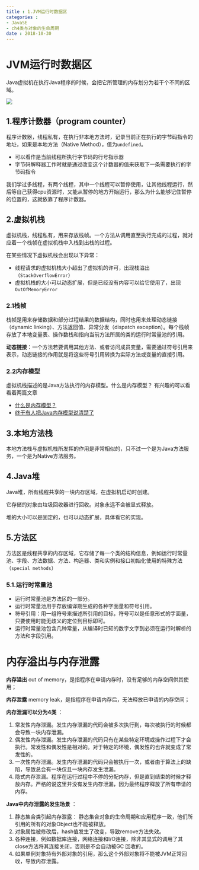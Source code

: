 ```yaml
---
title : 1.JVM运行时数据区
categories : 
- JavaSE
- ch4类与对象的生命周期
date : 2018-10-30
---
```


# JVM运行时数据区

Java虚拟机在执行Java程序的时候，会把它所管理的内存划分为若干个不同的区域。

![](https://github.com/huangdaren1997/pictures/blob/master/Java%E8%BF%90%E8%A1%8C%E6%97%B6%E6%95%B0%E6%8D%AE%E5%8C%BA.png?raw=true)

## 1.程序计数器（program counter）

程序计数器，线程私有，在执行非本地方法时，记录当前正在执行的字节码指令的地址，如果是本地方法（Native Method），值为`undefined`。

- 可以看作是当前线程所执行字节码的行号指示器
- 字节码解释器工作时就是通过改变这个计数器的值来获取下一条需要执行的字节码指令

我们学过多线程，有两个线程，其中一个线程可以暂停使用，让其他线程运行，然后等自己获得cpu资源时，又能从暂停的地方开始运行，那么为什么能够记住暂停的位置的，这就依靠了程序计数器。

## 2.虚拟机栈

虚拟机栈，线程私有，用来存放栈帧。一个方法从调用直至执行完成的过程，就对应着一个栈帧在虚拟机栈中入栈到出栈的过程。

在某些情况下虚拟机栈会出现以下异常：

-   线程请求的虚拟机栈大小超出了虚拟机的许可，出现栈溢出（`StackOverflowError`）
-   虚拟机栈的大小可以动态扩展，但是已经没有内容可以给它使用了，出现`OutOfMemoryError`

### 2.1栈帧

栈帧是用来存储数据和部分过程结果的数据结构，同时也用来处理动态链接（dynamic linking）、方法返回值、异常分发（dispatch exception）。每个栈帧存放了本地变量表、操作数栈和指向当前方法所属的类的运行时常量池的引用。

**动态链接**：一个方法若要调用其他方法、或者访问成员变量，需要通过符号引用来表示，动态链接的作用就是将这些符号引用转换为实际方法或变量的直接引用。

### 2.2内存模型

虚拟机栈描述的是Java方法执行的内存模型。什么是内存模型？ 有兴趣的可以看看着两篇文章

- [什么是内存模型？](https://www.cnblogs.com/adinosaur/p/6243605.html)
- [终于有人把Java内存模型说清楚了](http://developer.51cto.com/art/201807/579744.htm)

## 3.本地方法栈

本地方法栈与虚拟机栈所发挥的作用是非常相似的，只不过一个是为Java方法服务，一个是为Native方法服务。

## 4.Java堆

Java堆，所有线程共享的一块内存区域，在虚拟机启动时创建。

它存储的对象由垃圾回收器进行回收。对象永远不会被显式释放。

堆的大小可以是固定的，也可以动态扩展，具体看它的实现。

## 5.方法区

方法区是线程共享的内存区域，它存储了每一个类的结构信息，例如运行时常量池、字段、方法数据、方法、构造器、类和实例和接口初始化使用的特殊方法（`special methods`）

### 5.1.运行时常量池

- 运行时常量池是方法区的一部分。
- 运行时常量池用于存放编译期生成的各种字面量和符号引用。
- 符号引用：用一组符号来描述所引用的目标，符号可以是任意形式的字面量，只要使用时能无歧义的定位到目标即可。
- 运行时常量池包含几种常量，从编译时已知的数字文字到必须在运行时解析的方法和字段引用。

# 内存溢出与内存泄露

**内存溢出** out of memory，是指程序在申请内存时，没有足够的内存空间供其使用；

**内存泄露** memory leak，是指程序在申请内存后，无法释放已申请的内存空间；

**内存泄漏可以分为4类** ：

1. 常发性内存泄漏。发生内存泄漏的代码会被多次执行到，每次被执行的时候都会导致一块内存泄漏。 
2. 偶发性内存泄漏。发生内存泄漏的代码只有在某些特定环境或操作过程下才会执行。常发性和偶发性是相对的。对于特定的环境，偶发性的也许就变成了常发性的。
3.  一次性内存泄漏。发生内存泄漏的代码只会被执行一次，或者由于算法上的缺陷，导致总会有一块仅且一块内存发生泄漏。
4. 隐式内存泄漏。程序在运行过程中不停的分配内存，但是直到结束的时候才释放内存。严格的说这里并没有发生内存泄漏，因为最终程序释放了所有申请的内存。

**Java中内存泄露的发生场景** ：

1.  静态集合类引起内存泄露： 静态集合对象的生命周期和应用程序一致，他们所引用的所有的对象Object也不能被释放。
2.  对象属性被修改后，hash值发生了改变，导致remove方法失效。
3.  各种连接，例如数据库连接，网络连接和I/O连接，除非其显式的调用了其close方法将其连接关闭，否则是不会自动被GC 回收的。
4.  如果单例对象持有外部对象的引用，那么这个外部对象将不能被JVM正常回收，导致内存泄露。